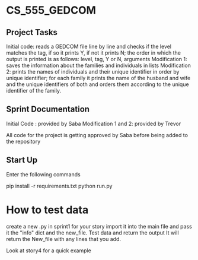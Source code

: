 # CS_555_GEDCOM

## Project Tasks
Initial code: reads a GEDCOM file line by line and checks if the level matches the tag, if so it prints Y, if not it prints N; the order
  in which the output is printed is as follows: level, tag, Y or N, arguments
Modification 1: saves the information about the families and individuals in lists 
Modification 2: prints the names of individuals and their unique identifier in order by unique identifier; 
  for each family it prints the name of the husband and wife and the unique identifiers of both and orders them according to the unique 
  identifier of the family.

## Sprint Documentation
Initial Code : provided by Saba
Modification 1 and 2: provided by Trevor

All code for the project is getting approved by Saba before being added to the repository


## Start Up

Enter the following commands

pip install -r requirements.txt
python run.py

# How to test data

create a new .py in sprint1 for your story
import it into the main file and pass it the "info" dict and the new_file. 
Test data and return the output
It will return the New_file with any lines that you add.

Look at story4 for a quick example
